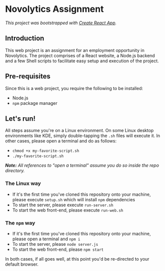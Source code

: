 # Novolytics Assignment

_This project was bootstrapped with [Create React App](https://github.com/facebook/create-react-app)._

## Introduction

This web project is an assignment for an employment opportunity in Novolytics. The project comprises of a React website, a Node.js backend and a few Shell scripts to facilitate easy setup and execution of the project.

## Pre-requisites

Since this is a web project, you require the following to be installed:
- Node.js
- `npm` package manager

## Let's run!

All steps assume you're on a Linux environment. On some Linux desktop environments like KDE, simply double-tapping the `.sh` files will execute it. In other cases, please open a terminal and do as follows:

- `chmod +x my-favorite-script.sh`
- `./my-favorite-script.sh`

_**Note:** All references to "open a terminal" assume you do so inside the repo directory._

### The Linux way

- If it's the first time you've cloned this repository onto your machine, please execute `setup.sh` which will install `npm` dependencies
- To start the server, please execute `run-server.sh`
- To start the web front-end, please execute `run-web.sh`

### The `npm` way

- If it's the first time you've cloned this repository onto your machine, please open a terminal and `npm i`
- To start the server, please `node server.js`
- To start the web front-end, please `npm start`

In both cases, if all goes well, at this point you'd be re-directed to your default browser.